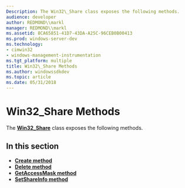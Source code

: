 ```yaml
---
Description: The Win32\_Share class exposes the following methods.
audience: developer
author: REDMOND\\markl
manager: REDMOND\\markl
ms.assetid: 8CA65851-41D7-43DA-A25C-96CEB0B00413
ms.prod: windows-server-dev
ms.technology:
- cimwin32
- windows-management-instrumentation
ms.tgt_platform: multiple
title: Win32\_Share Methods
ms.author: windowssdkdev
ms.topic: article
ms.date: 05/31/2018
---
```


# Win32\_Share Methods

The [**Win32\_Share**](win32-share.md) class exposes the following methods.

## In this section

-   [**Create method**](create-method-in-class-win32-share.md)
-   [**Delete method**](delete-method-in-class-win32-share.md)
-   [**GetAccessMask method**](getaccessmask-method-in-class-win32-share.md)
-   [**SetShareInfo method**](setshareinfo-method-in-class-win32-share.md)

 

 



